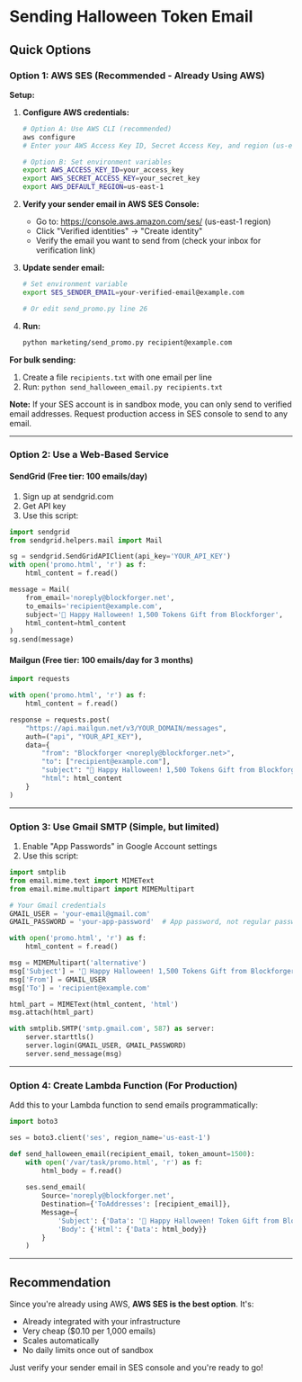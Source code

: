 # Sending Halloween Token Email

## Quick Options

### Option 1: AWS SES (Recommended - Already Using AWS)

**Setup:**
1. **Configure AWS credentials:**
   ```bash
   # Option A: Use AWS CLI (recommended)
   aws configure
   # Enter your AWS Access Key ID, Secret Access Key, and region (us-east-1)
   
   # Option B: Set environment variables
   export AWS_ACCESS_KEY_ID=your_access_key
   export AWS_SECRET_ACCESS_KEY=your_secret_key
   export AWS_DEFAULT_REGION=us-east-1
   ```

2. **Verify your sender email in AWS SES Console:**
   - Go to: https://console.aws.amazon.com/ses/ (us-east-1 region)
   - Click "Verified identities" → "Create identity"
   - Verify the email you want to send from (check your inbox for verification link)

3. **Update sender email:**
   ```bash
   # Set environment variable
   export SES_SENDER_EMAIL=your-verified-email@example.com
   
   # Or edit send_promo.py line 26
   ```

4. **Run:**
   ```bash
   python marketing/send_promo.py recipient@example.com
   ```

**For bulk sending:**
1. Create a file `recipients.txt` with one email per line
2. Run: `python send_halloween_email.py recipients.txt`

**Note:** If your SES account is in sandbox mode, you can only send to verified email addresses. Request production access in SES console to send to any email.

---

### Option 2: Use a Web-Based Service

#### SendGrid (Free tier: 100 emails/day)
1. Sign up at sendgrid.com
2. Get API key
3. Use this script:
```python
import sendgrid
from sendgrid.helpers.mail import Mail

sg = sendgrid.SendGridAPIClient(api_key='YOUR_API_KEY')
with open('promo.html', 'r') as f:
    html_content = f.read()

message = Mail(
    from_email='noreply@blockforger.net',
    to_emails='recipient@example.com',
    subject='🎃 Happy Halloween! 1,500 Tokens Gift from Blockforger',
    html_content=html_content
)
sg.send(message)
```

#### Mailgun (Free tier: 100 emails/day for 3 months)
```python
import requests

with open('promo.html', 'r') as f:
    html_content = f.read()

response = requests.post(
    "https://api.mailgun.net/v3/YOUR_DOMAIN/messages",
    auth=("api", "YOUR_API_KEY"),
    data={
        "from": "Blockforger <noreply@blockforger.net>",
        "to": ["recipient@example.com"],
        "subject": "🎃 Happy Halloween! 1,500 Tokens Gift from Blockforger",
        "html": html_content
    }
)
```

---

### Option 3: Use Gmail SMTP (Simple, but limited)

1. Enable "App Passwords" in Google Account settings
2. Use this script:

```python
import smtplib
from email.mime.text import MIMEText
from email.mime.multipart import MIMEMultipart

# Your Gmail credentials
GMAIL_USER = 'your-email@gmail.com'
GMAIL_PASSWORD = 'your-app-password'  # App password, not regular password

with open('promo.html', 'r') as f:
    html_content = f.read()

msg = MIMEMultipart('alternative')
msg['Subject'] = '🎃 Happy Halloween! 1,500 Tokens Gift from Blockforger'
msg['From'] = GMAIL_USER
msg['To'] = 'recipient@example.com'

html_part = MIMEText(html_content, 'html')
msg.attach(html_part)

with smtplib.SMTP('smtp.gmail.com', 587) as server:
    server.starttls()
    server.login(GMAIL_USER, GMAIL_PASSWORD)
    server.send_message(msg)
```

---

### Option 4: Create Lambda Function (For Production)

Add this to your Lambda function to send emails programmatically:

```python
import boto3

ses = boto3.client('ses', region_name='us-east-1')

def send_halloween_email(recipient_email, token_amount=1500):
    with open('/var/task/promo.html', 'r') as f:
        html_body = f.read()
    
    ses.send_email(
        Source='noreply@blockforger.net',
        Destination={'ToAddresses': [recipient_email]},
        Message={
            'Subject': {'Data': '🎃 Happy Halloween! Token Gift from Blockforger'},
            'Body': {'Html': {'Data': html_body}}
        }
    )
```

---

## Recommendation

Since you're already using AWS, **AWS SES is the best option**. It's:
- Already integrated with your infrastructure
- Very cheap ($0.10 per 1,000 emails)
- Scales automatically
- No daily limits once out of sandbox

Just verify your sender email in SES console and you're ready to go!

